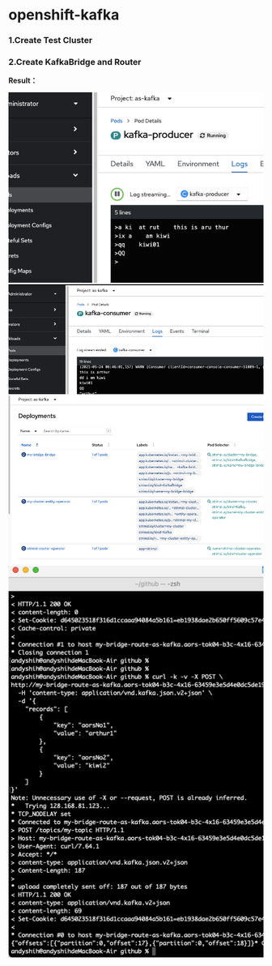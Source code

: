 # openshift-kafka

### 1.Create Test Cluster

### 2.Create KafkaBridge and Router 

 **Result：**  
 
  ![mole](https://github.com/bowwowxx/openshift-kafka/blob/main/demo01.png)   
  ![mole](https://github.com/bowwowxx/openshift-kafka/blob/main/demo02.png)  
  ![mole](https://github.com/bowwowxx/openshift-kafka/blob/main/demo04.png)   
  ![mole](https://github.com/bowwowxx/openshift-kafka/blob/main/demo03.png)
